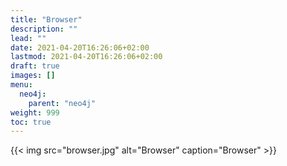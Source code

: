 ```yaml
---
title: "Browser"
description: ""
lead: ""
date: 2021-04-20T16:26:06+02:00
lastmod: 2021-04-20T16:26:06+02:00
draft: true
images: []
menu: 
  neo4j:
    parent: "neo4j"
weight: 999
toc: true
---
```


{{< img src="browser.jpg" alt="Browser" caption="Browser" >}}
